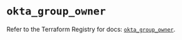 # `okta_group_owner`

Refer to the Terraform Registry for docs: [`okta_group_owner`](https://registry.terraform.io/providers/okta/okta/4.19.0/docs/resources/group_owner).
